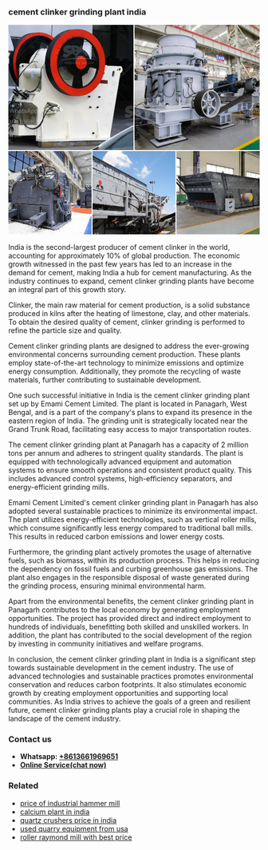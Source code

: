 <h3>cement clinker grinding plant india</h3><img src='1704951507.jpg' alt=''><p>India is the second-largest producer of cement clinker in the world, accounting for approximately 10% of global production. The economic growth witnessed in the past few years has led to an increase in the demand for cement, making India a hub for cement manufacturing. As the industry continues to expand, cement clinker grinding plants have become an integral part of this growth story.</p><p>Clinker, the main raw material for cement production, is a solid substance produced in kilns after the heating of limestone, clay, and other materials. To obtain the desired quality of cement, clinker grinding is performed to refine the particle size and quality.</p><p>Cement clinker grinding plants are designed to address the ever-growing environmental concerns surrounding cement production. These plants employ state-of-the-art technology to minimize emissions and optimize energy consumption. Additionally, they promote the recycling of waste materials, further contributing to sustainable development.</p><p>One such successful initiative in India is the cement clinker grinding plant set up by Emami Cement Limited. The plant is located in Panagarh, West Bengal, and is a part of the company's plans to expand its presence in the eastern region of India. The grinding unit is strategically located near the Grand Trunk Road, facilitating easy access to major transportation routes.</p><p>The cement clinker grinding plant at Panagarh has a capacity of 2 million tons per annum and adheres to stringent quality standards. The plant is equipped with technologically advanced equipment and automation systems to ensure smooth operations and consistent product quality. This includes advanced control systems, high-efficiency separators, and energy-efficient grinding mills.</p><p>Emami Cement Limited's cement clinker grinding plant in Panagarh has also adopted several sustainable practices to minimize its environmental impact. The plant utilizes energy-efficient technologies, such as vertical roller mills, which consume significantly less energy compared to traditional ball mills. This results in reduced carbon emissions and lower energy costs.</p><p>Furthermore, the grinding plant actively promotes the usage of alternative fuels, such as biomass, within its production process. This helps in reducing the dependency on fossil fuels and curbing greenhouse gas emissions. The plant also engages in the responsible disposal of waste generated during the grinding process, ensuring minimal environmental harm.</p><p>Apart from the environmental benefits, the cement clinker grinding plant in Panagarh contributes to the local economy by generating employment opportunities. The project has provided direct and indirect employment to hundreds of individuals, benefitting both skilled and unskilled workers. In addition, the plant has contributed to the social development of the region by investing in community initiatives and welfare programs.</p><p>In conclusion, the cement clinker grinding plant in India is a significant step towards sustainable development in the cement industry. The use of advanced technologies and sustainable practices promotes environmental conservation and reduces carbon footprints. It also stimulates economic growth by creating employment opportunities and supporting local communities. As India strives to achieve the goals of a green and resilient future, cement clinker grinding plants play a crucial role in shaping the landscape of the cement industry.</p><h3>Contact us</h3><ul><li><strong>Whatsapp:&nbsp;<a href="https://wa.me/8613661969651">+8613661969651</a></strong></li><li><a href="https://swt.shibang-china.com/?git&amp;zhl&amp;cement clinker grinding plant india"><strong>Online Service(chat now)</strong></a></li></ul><h3>Related</h3><ul><li><a href='price of industrial hammer mill.md'>price of industrial hammer mill</a></li><li><a href='calcium plant in india.md'>calcium plant in india</a></li><li><a href='quartz crushers price in india.md'>quartz crushers price in india</a></li><li><a href='used quarry equipment from usa.md'>used quarry equipment from usa</a></li><li><a href='roller raymond mill with best price.md'>roller raymond mill with best price</a></li></ul>
